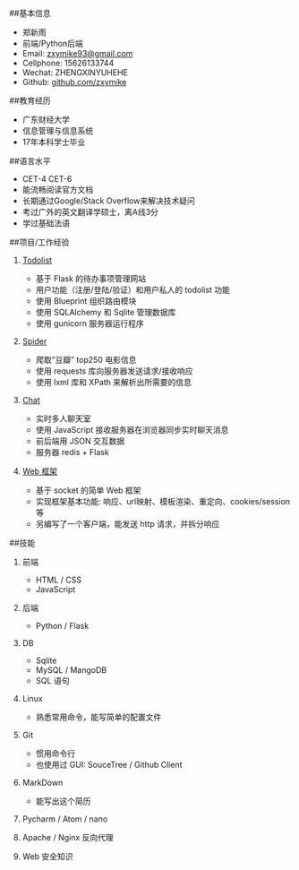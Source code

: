 ##基本信息
- 郑新雨
- 前端/Python后端
- Email: zxymike93@gmail.com
- Cellphone: 15626133744
- Wechat: ZHENGXINYUHEHE
- Github: [github.com/zxymike](https://github.com/zxymike)


##教育经历
- 广东财经大学
- 信息管理与信息系统
- 17年本科学士毕业


##语言水平
- CET-4 CET-6
- 能流畅阅读官方文档
- 长期通过Google/Stack Overflow来解决技术疑问
- 考过广外的英文翻译学硕士，离A线3分
- 学过基础法语


##项目/工作经验
1. [Todolist](www.zhengxinyu.cc)
    - 基于 Flask 的待办事项管理网站
    - 用户功能（注册/登陆/验证）和用户私人的 todolist 功能
    - 使用 Blueprint 组织路由模块
    - 使用 SQLAlchemy 和 Sqlite 管理数据库
    - 使用 gunicorn 服务器运行程序
   
2. [Spider](https://github.com/zxymike/spider)
    - 爬取“豆瓣” top250 电影信息
    - 使用 requests 库向服务器发送请求/接收响应
    - 使用 lxml 库和 XPath 来解析出所需要的信息

3. [Chat](https://github.com/zxymike/chat-room)
    - 实时多人聊天室
    - 使用 JavaScript 接收服务器在浏览器同步实时聊天消息
    - 前后端用 JSON 交互数据
    - 服务器 redis + Flask

4. [Web 框架](https://github.com/zxymike/framework)
    - 基于 socket 的简单 Web 框架
    - 实现框架基本功能: 响应、url映射、模板渲染、重定向、cookies/session 等
    - 另编写了一个客户端，能发送 http 请求，并拆分响应

	
##技能
1. 前端
    - HTML / CSS
    - JavaScript

2. 后端
    - Python / Flask
 
3. DB
    - Sqlite
    - MySQL / MangoDB
    - SQL 语句

4. Linux
    - 熟悉常用命令，能写简单的配置文件
 
5. Git
    - 惯用命令行
    - 也使用过 GUI: SouceTree / Github Client

6. MarkDown
    - 能写出这个简历
    
7.  Pycharm / Atom / nano

8. Apache / Nginx 反向代理

9. Web 安全知识

